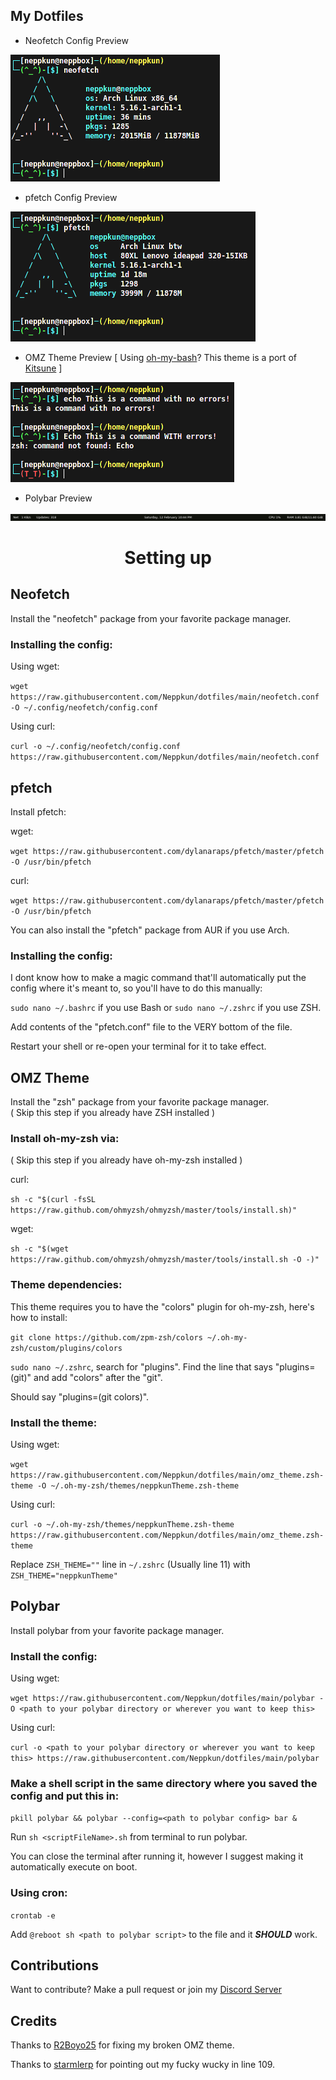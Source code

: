 ## My Dotfiles

+ Neofetch Config Preview
<img src="./resources/previews/neofetch.png"/>

+ pfetch Config Preview
<img src="./resources/previews/pfetch.png"/>

+ OMZ Theme Preview [ Using [oh-my-bash](https://ohmybash.nntoan.com/)? This theme is a port of [Kitsune](https://github.com/ohmybash/oh-my-bash/tree/master/themes/kitsune) ]
<img src="./resources/previews/OMZ.png"/>

+ Polybar Preview
<img src="./resources/previews/polybar.png"/>

<h1 align="center">Setting up</h1>

## Neofetch

Install the "neofetch" package from your favorite package manager.

### Installing the config:

Using wget:

`wget https://raw.githubusercontent.com/Neppkun/dotfiles/main/neofetch.conf -O ~/.config/neofetch/config.conf`

Using curl:

`curl -o ~/.config/neofetch/config.conf https://raw.githubusercontent.com/Neppkun/dotfiles/main/neofetch.conf`

## pfetch

Install pfetch:

wget:

`wget https://raw.githubusercontent.com/dylanaraps/pfetch/master/pfetch -O /usr/bin/pfetch`

curl:

`wget https://raw.githubusercontent.com/dylanaraps/pfetch/master/pfetch -O /usr/bin/pfetch`

You can also install the "pfetch" package from AUR if you use Arch.

### Installing the config:

I dont know how to make a magic command that'll automatically put the config where it's meant to, so you'll have to do this manually:

`sudo nano ~/.bashrc` if you use Bash or `sudo nano ~/.zshrc` if you use ZSH.

Add contents of the "pfetch.conf" file to the VERY bottom of the file.

Restart your shell or re-open your terminal for it to take effect.

## OMZ Theme

Install the "zsh" package from your favorite package manager.<br>
( Skip this step if you already have ZSH installed )

### Install oh-my-zsh via:<br>
( Skip this step if you already have oh-my-zsh installed )

curl:

`sh -c "$(curl -fsSL https://raw.github.com/ohmyzsh/ohmyzsh/master/tools/install.sh)"`

wget:

`sh -c "$(wget https://raw.github.com/ohmyzsh/ohmyzsh/master/tools/install.sh -O -)"`

### Theme dependencies:

This theme requires you to have the "colors" plugin for oh-my-zsh, here's how to install:

`git clone https://github.com/zpm-zsh/colors ~/.oh-my-zsh/custom/plugins/colors`

`sudo nano ~/.zshrc`, search for "plugins". Find the line that says "plugins=(git)" and add "colors" after the "git".

Should say "plugins=(git colors)".

### Install the theme:

Using wget:

`wget https://raw.githubusercontent.com/Neppkun/dotfiles/main/omz_theme.zsh-theme -O ~/.oh-my-zsh/themes/neppkunTheme.zsh-theme`

Using curl:

`curl -o ~/.oh-my-zsh/themes/neppkunTheme.zsh-theme https://raw.githubusercontent.com/Neppkun/dotfiles/main/omz_theme.zsh-theme`

Replace `ZSH_THEME=""` line in `~/.zshrc` (Usually line 11) with `ZSH_THEME="neppkunTheme"`

## Polybar

Install polybar from your favorite package manager.

### Install the config:

Using wget:

`wget https://raw.githubusercontent.com/Neppkun/dotfiles/main/polybar -O <path to your polybar directory or wherever you want to keep this>`

Using curl:

`curl -o <path to your polybar directory or wherever you want to keep this> https://raw.githubusercontent.com/Neppkun/dotfiles/main/polybar`

### Make a shell script in the same directory where you saved the config and put this in:

`pkill polybar && polybar --config=<path to polybar config> bar &`

Run `sh <scriptFileName>.sh` from terminal to run polybar.

You can close the terminal after running it, however I suggest making it automatically execute on boot.

### Using cron:

`crontab -e`

Add `@reboot sh <path to polybar script>` to the file and it ***SHOULD*** work.

## Contributions

Want to contribute? Make a pull request or join my [Discord Server](https://discord.gg/pTmX8Nu99Y)

## Credits

Thanks to [R2Boyo25](https://github.com/R2Boyo25) for fixing my broken OMZ theme.

Thanks to [starmlerp](https://github.com/starmlerp) for pointing out my fucky wucky in line 109.
